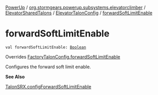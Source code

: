 [PowerUp](../../../index.md) / [org.stormgears.powerup.subsystems.elevatorclimber](../../index.md) / [ElevatorSharedTalons](../index.md) / [ElevatorTalonConfig](index.md) / [forwardSoftLimitEnable](./forward-soft-limit-enable.md)

# forwardSoftLimitEnable

`val forwardSoftLimitEnable: `[`Boolean`](https://kotlinlang.org/api/latest/jvm/stdlib/kotlin/-boolean/index.html)

Overrides [FactoryTalonConfig.forwardSoftLimitEnable](../../../org.stormgears.utils.talons/-factory-talon-config/forward-soft-limit-enable.md)

Configures the forward soft limit enable.

**See Also**

[TalonSRX.configForwardSoftLimitEnable](#)

